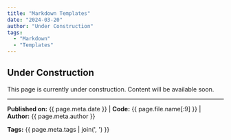 ```yaml
---
title: "Markdown Templates"
date: "2024-03-20"
author: "Under Construction"
tags:
  - "Markdown"
  - "Templates"
---
```


## Under Construction

This page is currently under construction. Content will be available soon.

---
**Published on:** {{ page.meta.date }} | **Code:** {{ page.file.name[:9] }}  | **Author:** {{ page.meta.author }}

**Tags:** {{ page.meta.tags | join(', ') }} 